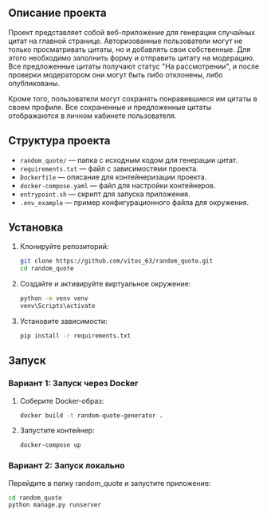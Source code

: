 ## Описание проекта

Проект представляет собой веб-приложение для генерации случайных цитат на главной странице. Авторизованные пользователи могут не только просматривать цитаты, но и добавлять свои собственные. Для этого необходимо заполнить форму и отправить цитату на модерацию. Все предложенные цитаты получают статус "На рассмотрении", и после проверки модератором они могут быть либо отклонены, либо опубликованы.

Кроме того, пользователи могут сохранять понравившиеся им цитаты в своем профиле. Все сохраненные и предложенные цитаты отображаются в личном кабинете пользователя.

## Структура проекта

- `random_quote/` — папка с исходным кодом для генерации цитат.
- `requirements.txt` — файл с зависимостями проекта.
- `Dockerfile` — описание для контейнеризации проекта.
- `docker-compose.yaml` — файл для настройки контейнеров.
- `entrypoint.sh` — скрипт для запуска приложения.
- `.env_example` — пример конфигурационного файла для окружения.

## Установка


1. Клонируйте репозиторий:

    ```bash
    git clone https://github.com/vitos_63/random_quote.git
    cd random_quote
    ```

2. Создайте и активируйте виртуальное окружение:

    ```bash
    python -m venv venv
    venv\Scripts\activate 
    ```

3. Установите зависимости:

    ```bash
    pip install -r requirements.txt
    ```

## Запуск

### Вариант 1: Запуск через Docker

1. Соберите Docker-образ:

    ```bash
    docker build -t random-quote-generator .
    ```

2. Запустите контейнер:

    ```bash
    docker-compose up
    ```

### Вариант 2: Запуск локально

Перейдите в папку random_quote и запустите приложение:

```bash
cd random_quote
python manage.py runserver
